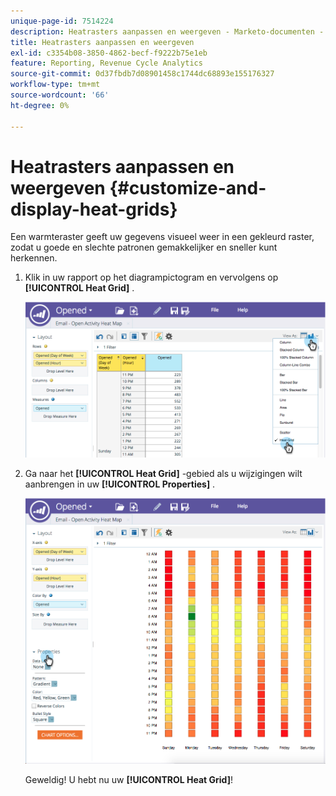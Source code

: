 ```yaml
---
unique-page-id: 7514224
description: Heatrasters aanpassen en weergeven - Marketo-documenten - Productdocumentatie
title: Heatrasters aanpassen en weergeven
exl-id: c3354b08-3850-4862-becf-f9222b75e1eb
feature: Reporting, Revenue Cycle Analytics
source-git-commit: 0d37fbdb7d08901458c1744dc68893e155176327
workflow-type: tm+mt
source-wordcount: '66'
ht-degree: 0%

---
```


# Heatrasters aanpassen en weergeven {#customize-and-display-heat-grids}

Een warmteraster geeft uw gegevens visueel weer in een gekleurd raster, zodat u goede en slechte patronen gemakkelijker en sneller kunt herkennen.

1. Klik in uw rapport op het diagrampictogram en vervolgens op **[!UICONTROL Heat Grid]** .

   ![](assets/image2015-5-4-15-3a2-3a17.png)

1. Ga naar het **[!UICONTROL Heat Grid]** -gebied als u wijzigingen wilt aanbrengen in uw **[!UICONTROL Properties]** .

   ![](assets/image2015-5-4-16-3a7-3a9.png)

   Geweldig! U hebt nu uw **[!UICONTROL Heat Grid]**!
